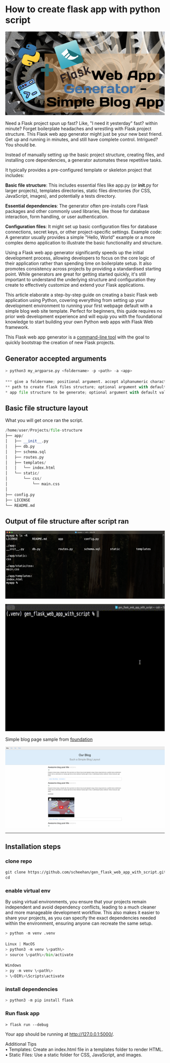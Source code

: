 # How to create flask app with python script

[![my_intro](/images/web_app_generator.png)](https://youtu.be/IkWWsGQ8eME)


Need a Flask project spun up fast?  Like, "I need it yesterday" fast? within minute? Forget boilerplate headaches and wrestling with Flask project structure. This Flask web app generator might just be your new best friend. 
Get up and running in minutes, and still have complete control. 
Intrigued?  You should be. 

Instead of manually setting up the basic project structure, creating files, and installing core dependencies, a generator automates these repetitive tasks.  

It typically provides a pre-configured template or skeleton project that includes:

**Basic file structure**: This includes essential files like app.py (or __init__.py for larger projects), templates directories, static files directories (for CSS, JavaScript, images), and potentially a tests directory.

**Essential dependencies**: The generator often pre-installs core Flask packages and other commonly used libraries, like those for database interaction, form handling, or user authentication.

**Configuration files**: It might set up basic configuration files for database connections, secret keys, or other project-specific settings.
Example code: A generator usually provides a simple "Hello, World" example or a more complex demo application to illustrate the basic functionality and structure.

Using a Flask web app generator significantly speeds up the initial development process, allowing developers to focus on the core logic of their application rather than spending time on boilerplate setup.  It also promotes consistency across projects by providing a standardised starting point. While generators are great for getting started quickly, it's still important to understand the underlying structure and configuration they create to effectively customize and extend your Flask applications.

This article elaborate a step-by-step guide on creating a basic Flask web application using Python, covering everything from setting up your development environment to running your first webpage default with a simple blog web site template.
Perfect for beginners, this guide requires no prior web development experience and will equip you with the foundational knowledge to start building your own Python web apps with Flask Web framework.

This Flask web app generator is a [command-line tool][2] with the goal to quickly bootstrap the creation of new Flask projects.  

## Generator accepted arguments

```python
> python3 my_argparse.py <foldername> -p <path> -a <app>

*** give a foldername; positional argument. accept alphanumeric characters, hyphen and underscores symbols only 
** path to create flask files structure; optional argument with default value parent directory
* app file structure to be generate; optional argument with default value "flask", for future usage.
```

## Basic file structure layout

What you will get once ran the script.

```python
/home/user/Projects/file-structure
├── app/
│   ├── __init__.py
│   ├── db.py
│   ├── schema.sql
│   ├── routes.py
│   ├── templates/
│   │   └── index.html
│   └── static/
│       └── css/
│           └── main.css
│
├── config.py
├── LICENSE
└── README.md
```

## Output of file structure after script ran 

![my_intro](/images/list_re.png)

<img src="/images/mac_output2.gif" alt="mac output" width="600" height="400">


Simple blog page sample from [foundation][1]

![my_intro](/images/blog_page.png)

---

 ## Installation steps

### clone repo

```html
git clone https://github.com/scheehan/gen_flask_web_app_with_script.git
cd 
```

### enable virtual env

By using virtual environments, you ensure that your projects remain independent and avoid dependency conflicts, leading to a much cleaner and more manageable development workflow. 
This also makes it easier to share your projects, as you can specify the exact dependencies needed within the environment, ensuring anyone can recreate the same setup.

```python
> python -m venv .venv

Linux | MacOS 
> python3 -m venv \<path\>  
> source \<path\>/bin/activate

Windows
> py -m venv \<path\>  
> \<DIR\>\Scripts\activate
```

### install dependencies

```python
> python3 -m pip install flask
```

### Run flask app

    > flask run --debug

Your app should be running at http://127.0.0.1:5000/.

Additional Tips  
    • Templates: Create an index.html file in a templates folder to render HTML.  
    • Static Files: Use a static folder for CSS, JavaScript, and images.


[1]: https://get.foundation/templates.html
[2]: https://docs.python.org/3/library/argparse.html
